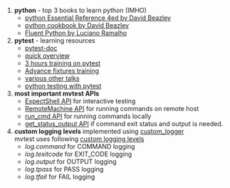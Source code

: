 1. **python** - top 3 books to learn python (IMHO)
    * [python Essential Reference 4ed by David Beazley](http://www.dabeaz.com/per.html)
    * [python cookbook by David Beazley](http://www.dabeaz.com/cookbook.html)
    * [Fluent Python by Luciano Ramalho](http://shop.oreilly.com/product/0636920032519.do)
2. **pytest** - learning resources
    * [pytest-doc](https://docs.pytest.org/en/latest/)
    * [quick overview](http://www.pydanny.com/pytest-no-boilerplate-testing.html)
    * [3 hours training on pytest](https://www.youtube.com/watch?v=AiThU6JQbE8)
    * [Advance fixtures training](https://www.youtube.com/watch?v=dYpfIz219vs)
    * [various other talks](http://pytest.org/latest/talks.html)
    * [python testing with pytest](https://pragprog.com/book/bopytest/python-testing-with-pytest)
3. **most important mvtest APIs**
    * [ExpectShell API](https://montavista-opensourcetechnology.github.io/mvtest/_modules/apis/utils.html#ExpectShell) for interactive testing
    * [RemoteMachine API](https://montavista-opensourcetechnology.github.io/mvtest/_modules/apis/utils.html#RemoteMachine) for running commands on remote host
    * [run_cmd API](https://montavista-opensourcetechnology.github.io/mvtest/_modules/apis/utils.html#run_cmd) for running commands locally
    * [get_status_output API](https://montavista-opensourcetechnology.github.io/mvtest/_modules/apis/utils.html#get_status_output) if command exit status and output is needed.
4. **custom logging levels** implemented using [custom_logger](https://montavista-opensourcetechnology.github.io/mvtest/_modules/apis/utils.html)  
    mvtest uses following [custom logging levels](https://docs.python.org/2/howto/logging.html)  
    * _log.command_ for COMMAND logging
    * _log.texitcode_ for EXIT_CODE logging
    * _log.output_ for OUTPUT logging
    * _log.tpass_ for PASS logging
    * _log.tfail_ for FAIL logging

